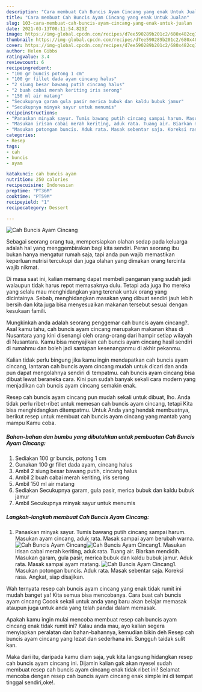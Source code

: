 ```yaml
---
description: "Cara membuat Cah Buncis Ayam Cincang yang enak Untuk Jualan"
title: "Cara membuat Cah Buncis Ayam Cincang yang enak Untuk Jualan"
slug: 103-cara-membuat-cah-buncis-ayam-cincang-yang-enak-untuk-jualan
date: 2021-03-13T08:11:54.829Z
image: https://img-global.cpcdn.com/recipes/d7ee590289b201c2/680x482cq70/cah-buncis-ayam-cincang-foto-resep-utama.jpg
thumbnail: https://img-global.cpcdn.com/recipes/d7ee590289b201c2/680x482cq70/cah-buncis-ayam-cincang-foto-resep-utama.jpg
cover: https://img-global.cpcdn.com/recipes/d7ee590289b201c2/680x482cq70/cah-buncis-ayam-cincang-foto-resep-utama.jpg
author: Helen Gibbs
ratingvalue: 3.4
reviewcount: 6
recipeingredient:
- "100 gr buncis potong 1 cm"
- "100 gr fillet dada ayam cincang halus"
- "2 siung besar bawang putih cincang halus"
- "2 buah cabai merah keriting iris serong"
- "150 ml air matang"
- "Secukupnya garam gula pasir merica bubuk dan kaldu bubuk jamur"
- "Secukupnya minyak sayur untuk menumis"
recipeinstructions:
- "Panaskan minyak sayur. Tumis bawang putih cincang sampai harum. Masukan ayam cincang, aduk rata. Masak sampai ayam berubah warna."
- "Masukan irisan cabai merah keriting, aduk rata. Tuang air. Biarkan mendidih. Masukan garam, gula pasir, merica bubuk dan kaldu bubuk jamur. Aduk rata. Masak sampai ayam matang."
- "Masukan potongan buncis. Aduk rata. Masak sebentar saja. Koreksi rasa. Angkat, siap disajikan."
categories:
- Resep
tags:
- cah
- buncis
- ayam

katakunci: cah buncis ayam 
nutrition: 250 calories
recipecuisine: Indonesian
preptime: "PT36M"
cooktime: "PT59M"
recipeyield: "1"
recipecategory: Dessert

---
```



![Cah Buncis Ayam Cincang](https://img-global.cpcdn.com/recipes/d7ee590289b201c2/680x482cq70/cah-buncis-ayam-cincang-foto-resep-utama.jpg)

Sebagai seorang orang tua, mempersiapkan olahan sedap pada keluarga adalah hal yang menggembirakan bagi kita sendiri. Peran seorang ibu bukan hanya mengatur rumah saja, tapi anda pun wajib memastikan keperluan nutrisi tercukupi dan juga olahan yang dimakan orang tercinta wajib nikmat.

Di masa  saat ini, kalian memang dapat membeli panganan yang sudah jadi walaupun tidak harus repot memasaknya dulu. Tetapi ada juga lho mereka yang selalu mau menghidangkan yang terenak untuk orang yang dicintainya. Sebab, menghidangkan masakan yang dibuat sendiri jauh lebih bersih dan kita juga bisa menyesuaikan makanan tersebut sesuai dengan kesukaan famili. 



Mungkinkah anda adalah seorang penggemar cah buncis ayam cincang?. Asal kamu tahu, cah buncis ayam cincang merupakan makanan khas di Nusantara yang kini disenangi oleh orang-orang dari hampir setiap wilayah di Nusantara. Kamu bisa menyajikan cah buncis ayam cincang hasil sendiri di rumahmu dan boleh jadi santapan kesenanganmu di akhir pekanmu.

Kalian tidak perlu bingung jika kamu ingin mendapatkan cah buncis ayam cincang, lantaran cah buncis ayam cincang mudah untuk dicari dan anda pun dapat mengolahnya sendiri di tempatmu. cah buncis ayam cincang bisa dibuat lewat beraneka cara. Kini pun sudah banyak sekali cara modern yang menjadikan cah buncis ayam cincang semakin enak.

Resep cah buncis ayam cincang pun mudah sekali untuk dibuat, lho. Anda tidak perlu ribet-ribet untuk memesan cah buncis ayam cincang, tetapi Kita bisa menghidangkan ditempatmu. Untuk Anda yang hendak membuatnya, berikut resep untuk membuat cah buncis ayam cincang yang mantab yang mampu Kamu coba.

<!--inarticleads1-->

##### Bahan-bahan dan bumbu yang dibutuhkan untuk pembuatan Cah Buncis Ayam Cincang:

1. Sediakan 100 gr buncis, potong 1 cm
1. Gunakan 100 gr fillet dada ayam, cincang halus
1. Ambil 2 siung besar bawang putih, cincang halus
1. Ambil 2 buah cabai merah keriting, iris serong
1. Ambil 150 ml air matang
1. Sediakan Secukupnya garam, gula pasir, merica bubuk dan kaldu bubuk jamur
1. Ambil Secukupnya minyak sayur untuk menumis




<!--inarticleads2-->

##### Langkah-langkah membuat Cah Buncis Ayam Cincang:

1. Panaskan minyak sayur. Tumis bawang putih cincang sampai harum. Masukan ayam cincang, aduk rata. Masak sampai ayam berubah warna.
<img src="https://img-global.cpcdn.com/steps/469a0088b72f3837/160x128cq70/cah-buncis-ayam-cincang-langkah-memasak-1-foto.jpg" alt="Cah Buncis Ayam Cincang"><img src="https://img-global.cpcdn.com/steps/04d1bfc2595539cc/160x128cq70/cah-buncis-ayam-cincang-langkah-memasak-1-foto.jpg" alt="Cah Buncis Ayam Cincang">1. Masukan irisan cabai merah keriting, aduk rata. Tuang air. Biarkan mendidih. Masukan garam, gula pasir, merica bubuk dan kaldu bubuk jamur. Aduk rata. Masak sampai ayam matang.
<img src="https://img-global.cpcdn.com/steps/801bf6058247d74f/160x128cq70/cah-buncis-ayam-cincang-langkah-memasak-2-foto.jpg" alt="Cah Buncis Ayam Cincang">1. Masukan potongan buncis. Aduk rata. Masak sebentar saja. Koreksi rasa. Angkat, siap disajikan.




Wah ternyata resep cah buncis ayam cincang yang enak tidak rumit ini mudah banget ya! Kita semua bisa mencobanya. Cara buat cah buncis ayam cincang Cocok sekali untuk anda yang baru akan belajar memasak ataupun juga untuk anda yang telah pandai dalam memasak.

Apakah kamu ingin mulai mencoba membuat resep cah buncis ayam cincang enak tidak rumit ini? Kalau anda mau, ayo kalian segera menyiapkan peralatan dan bahan-bahannya, kemudian bikin deh Resep cah buncis ayam cincang yang lezat dan sederhana ini. Sungguh taidak sulit kan. 

Maka dari itu, daripada kamu diam saja, yuk kita langsung hidangkan resep cah buncis ayam cincang ini. Dijamin kalian gak akan nyesel sudah membuat resep cah buncis ayam cincang enak tidak ribet ini! Selamat mencoba dengan resep cah buncis ayam cincang enak simple ini di tempat tinggal sendiri,oke!.

